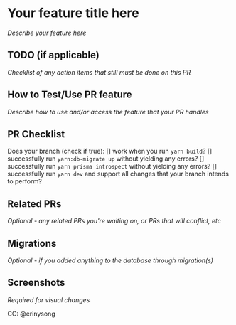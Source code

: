 # Your feature title here

_Describe your feature here_

## TODO (if applicable)

_Checklist of any action items that still must be done on this PR_

## How to Test/Use PR feature

_Describe how to use and/or access the feature that your PR handles_

## PR Checklist

Does your branch (check if true):
[] work when you run `yarn build`?
[] successfully run `yarn:db-migrate up` without yielding any errors?
[] successfully run `yarn prisma introspect` without yielding any errors?
[] successfully run `yarn dev` and support all changes that your branch intends to perform?

## Related PRs

_Optional - any related PRs you're waiting on, or PRs that will conflict, etc_

## Migrations

_Optional - if you added anything to the database through migration(s)_

## Screenshots

_Required for visual changes_

CC: @erinysong
